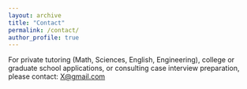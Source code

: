 ```yaml
---
layout: archive
title: "Contact"
permalink: /contact/
author_profile: true
---
```


For private tutoring (Math, Sciences, English, Engineering), college or graduate school applications, or consulting case interview preparation, please contact:
X@gmail.com
